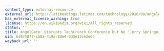 ```yaml
---
content_type: external-resource
external_url: http://latimesblogs.latimes.com/technology/2010/09/angelgate-disrupts-techcrunch-conference-but-no-jerry-springer-moment.html
has_external_license_warning: true
license: https://en.wikipedia.org/wiki/All_rights_reserved
status: ''
title: AngelGate' Disrupts TechCrunch Conference but No 'Jerry Springer' Moment
uid: 6d875877-cb8a-419a-8de4-0d3e13c62e64
wayback_url: ''
---
```

